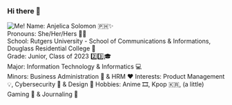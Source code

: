 ### Hi there 👋
![Me!](https://drive.google.com/file/d/1nHpqBaeYm03T4Aw_6NZWH7S2tb-BadWy/view?usp=sharing)
Name: Anjelica Solomon 🇵🇭✨  
Pronouns: She/Her/Hers 👩🏻  
School: Rutgers University - School of Communications & Informations, Douglass Residential College 🏫  
Grade: Junior, Class of 2023 2️⃣3️⃣🎓  
Major: Information Technology & Informatics 💻    
Minors: Business Administration 💼 & HRM ❤️
Interests: Product Management 💡, Cybersecurity 🚨 & Design 🎨
Hobbies: Anime 🎞, Kpop 🇰🇷, (a little) Gaming 👾 & Journaling 📝
<!--
**anjelicas/anjelicas** is a ✨ _special_ ✨ repository because its `README.md` (this file) appears on your GitHub profile.

Here are some ideas to get you started:

- 🔭 I’m currently working on ...
- 🌱 I’m currently learning ...
- 👯 I’m looking to collaborate on ...
- 🤔 I’m looking for help with ...
- 💬 Ask me about ...
- 📫 How to reach me: ...
- 😄 Pronouns: ...
- ⚡ Fun fact: ...
-->
